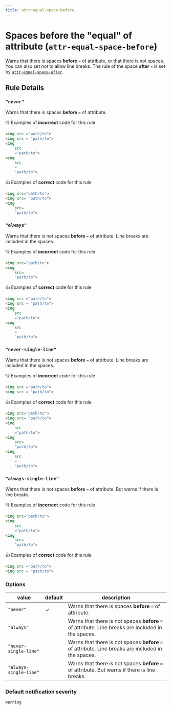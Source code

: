 ```yaml
---
title: attr-equal-space-before
---
```


# Spaces before the "equal" of attribute (`attr-equal-space-before`)

Warns that there is spaces **before** `=` of attribute, or that there is not spaces. You can also set not to allow line breaks. The rule of the space **after** `=` is set by [`attr-equal-space-after`](../markuplint-rule-attr-equal-space-after).

## Rule Details

### `"never"`

Warns that there is spaces **before** `=` of attribute.

👎 Examples of **incorrect** code for this rule

```html
<img src ="path/to">
<img src = "path/to">
<img
	src
	="path/to">
<img
	src
	=
	"path/to">
```

👍 Examples of **correct** code for this rule

```html
<img src="path/to">
<img src= "path/to">
<img
	src=
	"path/to">
```

### `"always"`

Warns that there is not spaces **before** `=` of attribute. Line breaks are included in the spaces.

👎 Examples of **incorrect** code for this rule

```html
<img src="path/to">
<img
	src=
	"path/to">
```

👍 Examples of **correct** code for this rule

```html
<img src ="path/to">
<img src = "path/to">
<img
	src
	="path/to">
<img
	src
	=
	"path/to">
```

### `"never-single-line"`

Warns that there is not spaces **before** `=` of attribute. Line breaks are included in the spaces.

👎 Examples of **incorrect** code for this rule

```html
<img src ="path/to">
<img src = "path/to">
```

👍 Examples of **correct** code for this rule

```html
<img src="path/to">
<img src= "path/to">
<img
	src
	="path/to">
<img
	src=
	"path/to">
<img
	src
	=
	"path/to">
```

### `"always-single-line"`

Warns that there is not spaces **before** `=` of attribute. But warns if there is line breaks.

👎 Examples of **incorrect** code for this rule

```html
<img src="path/to">
<img
	src
	="path/to">
<img
	src=
	"path/to">
```

👍 Examples of **correct** code for this rule

```html
<img src ="path/to">
<img src = "path/to">
```

### Options

| value                  | default | description                                                                                         |
| ---------------------- | ------- | --------------------------------------------------------------------------------------------------- |
| `"never"`              | ✓       | Warns that there is spaces **before** `=` of attribute.                                             |
| `"always"`             |         | Warns that there is not spaces **before** `=` of attribute. Line breaks are included in the spaces. |
| `"never-single-line"`  |         | Warns that there is not spaces **before** `=` of attribute. Line breaks are included in the spaces. |
| `"always-single-line"` |         | Warns that there is not spaces **before** `=` of attribute. But warns if there is line breaks.      |

### Default notification severity

`warning`
